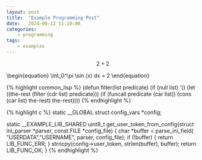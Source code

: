 ```yaml
---
layout: post
title:	"Example Programming Post"
date:	2024-08-12 11:10:00
categories:
    - programming 
tags:
    - examples 
---
```


$$2+2$$

\begin{equation}
\int_0^\pi \sin (x) dx = 2
\end{equation}

{% highlight common_lisp %}
(defun filter(list predicate)
    (if (null list) '()
        (let ((the-rest (filter (cdr list) predicate)))
            (if (funcall predicate (car list))
                (cons (car list) the-rest)
                the-rest))))
{% endhighlight %}

{% highlight c %}
static __GLOBAL struct config_vars *config;

static __EXAMPLE_LIB_SHARED uint8_t
get_user_token_from_config(struct ini_parser *parser,
                           const FILE *config_file)
{
    char *buffer = parse_ini_field(
        "USERDATA","USERNAME", parser, config_file);
    if (!buffer) {
        return LIB_FUNC_ERR;
    }
    strncpy(config->user_token, strlen(buffer), buffer);
    return LIB_FUNC_OK;
}
{% endhighlight %}
